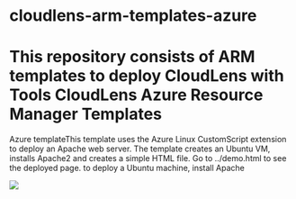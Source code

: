 # cloudlens-arm-templates-azure

This repository consists of ARM templates to deploy CloudLens with Tools
CloudLens Azure Resource Manager Templates
==========================================
Azure templateThis template uses the Azure Linux CustomScript extension to deploy an Apache web server. The template creates an Ubuntu VM, installs Apache2 and creates a simple HTML file. Go to ../demo.html to see the deployed page. to deploy a Ubuntu machine, install Apache 

<a href="https://azuredeploy.net/" target="_blank"><img src="http://azuredeploy.net/deploybutton.png"/></a>
